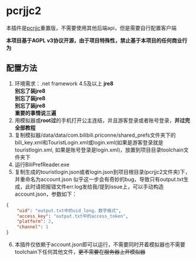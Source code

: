 # pcrjjc2

本插件是[pcrjjc](https://github.com/lulu666lulu/pcrjjc)重置版，不需要使用其他后端api，但是需要自行配置客户端

**本项目基于AGPL v3协议开源，由于项目特殊性，禁止基于本项目的任何商业行为**

## 配置方法

1. 环境需求：.net framework 4.5及以上 **jre8**  
**别忘了装jre8**  
**别忘了装jre8**  
**别忘了装jre8**  
**重要的事情说三遍**
2. 用模拟器或**root过**的手机打开公主连结，并且游客登录或者账号登录，**并过完全部教程**
3. 复制模拟器/data/data/com.bilibili.priconne/shared_prefs文件夹下的bili_key.xml和TouristLogin.xml或login.xml(如果是游客登录就是touristlogin.xml, 如果是账号登录是login.xml)，放置到项目目录toolchain文件夹下
4. 运行BiliPrefReader.exe
5. 复制生成的touristlogin.json或者login.json到项目根目录(pcrjjc2文件夹)下，并重命名为account.json 似乎这一步会有奇妙的bug，导致只有output.txt生成，此时请把报错文件err.log发给我/提到issue上，可以手动构造account.json，参数如下：
```json
{
    "uid": "output.txt中的uid_long，数字格式",
    "access_key": "output.txt中的access_token",
    "platform": 2,
    "channel": 1
}
```
6. 本插件仅依赖于account.json即可以运行，不需要同时开着模拟器也不需要toolchain下任何其他文件，~~更不需要在服务器上开模拟器~~
